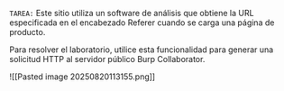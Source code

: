 `TAREA:` Este sitio utiliza un software de análisis que obtiene la URL especificada en el encabezado Referer cuando se carga una página de producto.

Para resolver el laboratorio, utilice esta funcionalidad para generar una solicitud HTTP al servidor público Burp Collaborator.

![[Pasted image 20250820113155.png]]

